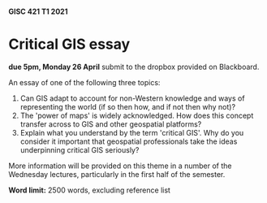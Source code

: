 #### GISC 421 T1 2021
# Critical GIS essay
**due 5pm, Monday 26 April** submit to the dropbox provided on Blackboard.

An essay of one of the following three topics:
1. Can GIS adapt to account for non-Western knowledge and ways of representing the world (if so then how, and if not then why not)?
2. The 'power of maps' is widely acknowledged. How does this concept transfer across to GIS and other geospatial platforms?
3. Explain what you understand by the term 'critical GIS'. Why do you consider it important that geospatial professionals take the ideas underpinning critical GIS seriously?

More information will be provided on this theme in a number of the Wednesday lectures, particularly in the first half of the semester.

**Word limit:** 2500 words, excluding reference list
